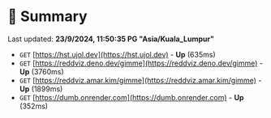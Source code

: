 # 📖 Summary
Last updated: **23/9/2024, 11:50:35 PG "Asia/Kuala_Lumpur"**

- `GET` [https://hst.ujol.dev](https://hst.ujol.dev) - **Up** (635ms)
- `GET` [https://reddviz.deno.dev/gimme](https://reddviz.deno.dev/gimme) - **Up** (3760ms)
- `GET` [https://reddviz.amar.kim/gimme](https://reddviz.amar.kim/gimme) - **Up** (1899ms)
- `GET` [https://dumb.onrender.com](https://dumb.onrender.com) - **Up** (352ms)
